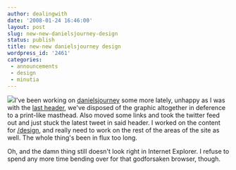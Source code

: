```yaml
---
author: dealingwith
date: '2008-01-24 16:46:00'
layout: post
slug: new-new-danielsjourney-design
status: publish
title: new-new danielsjourney design
wordpress_id: '2461'
categories:
 - announcements
 - design
 - minutia
---
```


[![][1]][2]I've been working on [danielsjourney][3] some more lately, unhappy
as I was with the [last header][4], we've disposed of the graphic altogether
in deference to a print-like masthead. Also moved some links and took the
twitter feed out and just stuck the latest tweet in said header. I worked on
the content for [/design][5], and really need to work on the rest of the areas
of the site as well. The whole thing's been in flux too long.

Oh, and the damn thing still doesn't look right in Internet Explorer. I refuse
to spend any more time bending over for that godforsaken browser, though.

   [1]: http://danielsjourney.com/blog/files/2008/01/djdc%20jan%2008%20screenshot%20ii.jpg

   [2]:
http://danielsjourney.com/blog/files/2008/01/djdc%20jan%2008%20screenshot.jpg
(click to see what it is supposed to look like, as your browser mileage may
vary)

   [3]: http://danielsjourney.com/

   [4]: http://dealingwith.livejournal.com/647693.html

   [5]: http://danielsjourney.com/design

